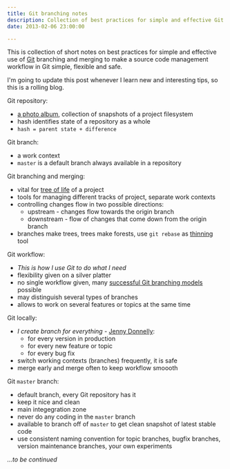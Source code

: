 ```yaml
---
title: Git branching notes
description: Collection of best practices for simple and effective Git branching
date: 2013-02-06 23:00:00

---
```


This is collection of short notes on best practices for simple and effective use of
[Git][git] branching and merging to make a source code management workflow in Git
simple, flexible and safe.

I'm going to update this post whenever I learn new and interesting tips,
so this is a rolling blog.

Git repository:

* [a photo album][progit], collection of snapshots of a project filesystem
* hash identifies state of a repository as a whole
* ```hash = parent state + difference```

Git branch:

* a work context
* ```master``` is a default branch always available in a repository

Git branching and merging:

* vital for [tree of life][grce] of a project
* tools for managing different tracks of project, separate work contexts
* controlling changes flow in two possible directions:
    * upstream - changes flow towards the origin branch
    * downstream - flow of changes that come down from the origin branch
* branches make trees, trees make forests, use ```git rebase``` as [thinning][thin] tool

Git workflow:

* *This is how I use Git to do what I need*
* flexibility given on a silver platter
* no single workflow given, many [successful Git branching models][sgbm] possible
* may distinguish several types of branches
* allows to work on several features or topics at the same time

Git locally:

* *I create branch for everything* - [Jenny Donnelly][jdyt]:
    * for every version in production
    * for every new feature or topic
    * for every bug fix
* switch working contexts (branches) frequently, it is safe
* merge early and merge often to keep workflow smoooth

Git ```master``` branch:

* default branch, every Git repository has it
* keep it nice and clean
* main integegration zone
* never do any coding in the ```master``` branch
* available to branch off of ```master``` to get clean snapshot of latest stable code
* use consistent naming convention for topic branches, bugfix branches, version maintenance branches, your own experiments


*...to be continued*

[git]: http://git-scm.com/
[grce]: http://www.youtube.com/watch?v=GTMC3g2Xy8c
[jdyt]: http://www.youtube.com/watch?v=QB6r9Y7mqyU
[progit]: http://git-scm.com/book/en/Getting-Started-Git-Basics
[sgbm]: http://nvie.com/posts/a-successful-git-branching-model/
[thin]: http://en.wikipedia.org/wiki/Thinning